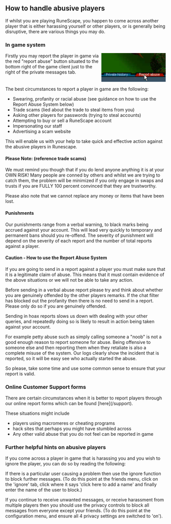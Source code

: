 <h2 class="rsc-centre-text">How to handle abusive players</h2>

If whilst you are playing RuneScape, you happen to come across another player that is either harassing yourself or other players, or is generally being disruptive, there are various things you may do.

<h3 class="rsc-centre-text">In game system</h3>

<a href="/manual-images/report-abuse-screenshot.jpg"><img src="/manual-images/report-abuse-screenshot.jpg" alt="The 'report abuse' button in game" align="right" /></a>

Firstly you may report the player in game via the red "report abuse" button situated to the bottom right of the game client just to the right of the private messages tab.

<div style="clear:both;"></div>

The best circumstances to report a player in game are the following:

* Swearing, profanity or racial abuse (see guidance on how to use the Report Abuse System below)
* Trade scams (lied about the trade to steal items from you)
* Asking other players for passwords (trying to steal accounts)
* Attempting to buy or sell a RuneScape account
* Impersonating our staff
* Advertising a scam website

This will enable us with your help to take quick and effective action against the abusive players in Runescape.

<h4>Please Note: (reference trade scams)</h4>
We must remind you though that if you do lend anyone anything it is at your OWN RISK! Many people are conned by others and whilst we are trying to catch them, the problem will be minimized if you only engage in swaps and trusts if you are FULLY 100 percent convinced that they are trustworthy.

Please also note that we cannot replace any money or items that have been lost.

<h4>Punishments</h4>
Our punishments range from a verbal warning, to black marks being accrued against your account. This will lead very quickly to temporary and permanent bans should you re-offend. The severity of punishment will depend on the severity of each report and the number of total reports against a player.

<h4>Caution - How to use the Report Abuse System</h4>
If you are going to send in a report against a player you must make sure that it is a legitimate claim of abuse. This means that it must contain evidence of the above situations or we will not be able to take any action.

Before sending in a verbal abuse report please try and think about whether you are genuinely offended by the other players remarks. If the chat filter has blocked out the profanity then there is no need to send in a report. Please only do so if you are genuinely offended.

Sending in hoax reports slows us down with dealing with your other queries, and repeatedly doing so is likely to result in action being taken against your account.

For example petty abuse such as simply calling someone a "noob" is not a good enough reason to report someone for abuse. Being offensive to someone else and then reporting them when they retaliate is also a complete misuse of the system. Our logs clearly show the incident that is reported, so it will be easy see who actually started the abuse.

So please, take some time and use some common sense to ensure that your report is valid.

<h3 class="rsc-centre-text">Online Customer Support forms</h3>
There are certain circumstances when it is better to report players through our online report forms which can be found [here](/support).

These situations might include

* players using macromeres or cheating programs
* hack sites that perhaps you might have stumbled across
* Any other valid abuse that you do not feel can be reported in game

<h3 class="rsc-centre-text">Further helpful hints on abusive players</h3>
If you come across a player in game that is harassing you and you wish to ignore the player, you can do so by reading the following:

If there is a particular user causing a problem then use the ignore function to block further messages. (To do this point at the friends menu, click on the 'ignore' tab, click where it says 'click here to add a name' and finally enter the name of the user to block.)

If you continue to receive unwanted messages, or receive harassment from multiple players then you should use the privacy controls to block all messages from everyone except your friends. (To do this point at the configuration menu, and ensure all 4 privacy settings are switched to 'on').
